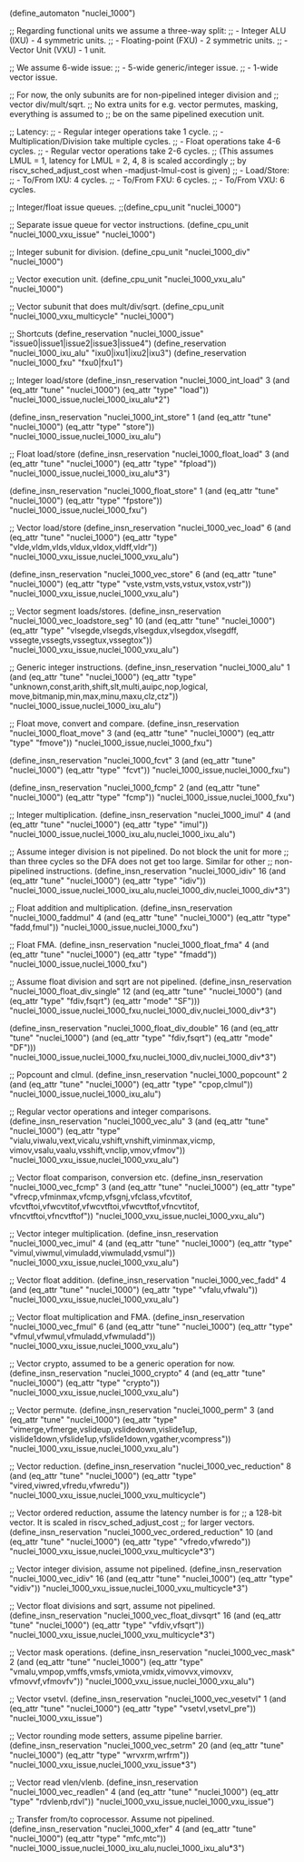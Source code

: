 (define_automaton "nuclei_1000")

;; Regarding functional units we assume a three-way split:
;; - Integer ALU (IXU) - 4 symmetric units.
;; - Floating-point (FXU) - 2 symmetric units.
;; - Vector Unit (VXU) - 1 unit.

;; We assume 6-wide issue:
;; - 5-wide generic/integer issue.
;; - 1-wide vector issue.

;; For now, the only subunits are for non-pipelined integer division and
;; vector div/mult/sqrt.
;; No extra units for e.g. vector permutes, masking, everything is assumed to
;; be on the same pipelined execution unit.

;; Latency:
;; - Regular integer operations take 1 cycle.
;; - Multiplication/Division take multiple cycles.
;; - Float operations take 4-6 cycles.
;; - Regular vector operations take 2-6 cycles.
;;   (This assumes LMUL = 1, latency for LMUL = 2, 4, 8 is scaled accordingly
;;    by riscv_sched_adjust_cost when -madjust-lmul-cost is given)
;; - Load/Store:
;;   - To/From IXU: 4 cycles.
;;   - To/From FXU: 6 cycles.
;;   - To/From VXU: 6 cycles.

;; Integer/float issue queues.
;;(define_cpu_unit "nuclei_1000")

;; Separate issue queue for vector instructions.
(define_cpu_unit "nuclei_1000_vxu_issue" "nuclei_1000")


;; Integer subunit for division.
(define_cpu_unit "nuclei_1000_div" "nuclei_1000")

;; Vector execution unit.
(define_cpu_unit "nuclei_1000_vxu_alu" "nuclei_1000")

;; Vector subunit that does mult/div/sqrt.
(define_cpu_unit "nuclei_1000_vxu_multicycle" "nuclei_1000")

;; Shortcuts
(define_reservation "nuclei_1000_issue" "issue0|issue1|issue2|issue3|issue4")
(define_reservation "nuclei_1000_ixu_alu" "ixu0|ixu1|ixu2|ixu3")
(define_reservation "nuclei_1000_fxu" "fxu0|fxu1")


;; Integer load/store
(define_insn_reservation "nuclei_1000_int_load" 3
  (and (eq_attr "tune" "nuclei_1000")
       (eq_attr "type" "load"))
  "nuclei_1000_issue,nuclei_1000_ixu_alu*2")

(define_insn_reservation "nuclei_1000_int_store" 1
  (and (eq_attr "tune" "nuclei_1000")
       (eq_attr "type" "store"))
  "nuclei_1000_issue,nuclei_1000_ixu_alu")

;; Float load/store
(define_insn_reservation "nuclei_1000_float_load" 3
  (and (eq_attr "tune" "nuclei_1000")
       (eq_attr "type" "fpload"))
  "nuclei_1000_issue,nuclei_1000_ixu_alu*3")

(define_insn_reservation "nuclei_1000_float_store" 1
  (and (eq_attr "tune" "nuclei_1000")
       (eq_attr "type" "fpstore"))
  "nuclei_1000_issue,nuclei_1000_fxu")

;; Vector load/store
(define_insn_reservation "nuclei_1000_vec_load" 6
  (and (eq_attr "tune" "nuclei_1000")
       (eq_attr "type" "vlde,vldm,vlds,vldux,vldox,vldff,vldr"))
  "nuclei_1000_vxu_issue,nuclei_1000_vxu_alu")

(define_insn_reservation "nuclei_1000_vec_store" 6
  (and (eq_attr "tune" "nuclei_1000")
       (eq_attr "type" "vste,vstm,vsts,vstux,vstox,vstr"))
  "nuclei_1000_vxu_issue,nuclei_1000_vxu_alu")

;; Vector segment loads/stores.
(define_insn_reservation "nuclei_1000_vec_loadstore_seg" 10
  (and (eq_attr "tune" "nuclei_1000")
       (eq_attr "type" "vlsegde,vlsegds,vlsegdux,vlsegdox,vlsegdff,\
			vssegte,vssegts,vssegtux,vssegtox"))
  "nuclei_1000_vxu_issue,nuclei_1000_vxu_alu")


;; Generic integer instructions.
(define_insn_reservation "nuclei_1000_alu" 1
  (and (eq_attr "tune" "nuclei_1000")
       (eq_attr "type" "unknown,const,arith,shift,slt,multi,auipc,nop,logical,\
			move,bitmanip,min,max,minu,maxu,clz,ctz"))
  "nuclei_1000_issue,nuclei_1000_ixu_alu")


;; Float move, convert and compare.
(define_insn_reservation "nuclei_1000_float_move" 3
  (and (eq_attr "tune" "nuclei_1000")
       (eq_attr "type" "fmove"))
  "nuclei_1000_issue,nuclei_1000_fxu")

(define_insn_reservation "nuclei_1000_fcvt" 3
  (and (eq_attr "tune" "nuclei_1000")
       (eq_attr "type" "fcvt"))
  "nuclei_1000_issue,nuclei_1000_fxu")

(define_insn_reservation "nuclei_1000_fcmp" 2
  (and (eq_attr "tune" "nuclei_1000")
       (eq_attr "type" "fcmp"))
  "nuclei_1000_issue,nuclei_1000_fxu")

;; Integer multiplication.
(define_insn_reservation "nuclei_1000_imul" 4
  (and (eq_attr "tune" "nuclei_1000")
       (eq_attr "type" "imul"))
  "nuclei_1000_issue,nuclei_1000_ixu_alu,nuclei_1000_ixu_alu")

;; Assume integer division is not pipelined.  Do not block the unit for more
;; than three cycles so the DFA does not get too large.  Similar for other
;; non-pipelined instructions.
(define_insn_reservation "nuclei_1000_idiv" 16
  (and (eq_attr "tune" "nuclei_1000")
       (eq_attr "type" "idiv"))
  "nuclei_1000_issue,nuclei_1000_ixu_alu,nuclei_1000_div,nuclei_1000_div*3")

;; Float addition and multiplication.
(define_insn_reservation "nuclei_1000_faddmul" 4
  (and (eq_attr "tune" "nuclei_1000")
       (eq_attr "type" "fadd,fmul"))
  "nuclei_1000_issue,nuclei_1000_fxu")

;; Float FMA.
(define_insn_reservation "nuclei_1000_float_fma" 4
  (and (eq_attr "tune" "nuclei_1000")
       (eq_attr "type" "fmadd"))
  "nuclei_1000_issue,nuclei_1000_fxu")

;; Assume float division and sqrt are not pipelined.
(define_insn_reservation "nuclei_1000_float_div_single" 12
  (and (eq_attr "tune" "nuclei_1000")
       (and (eq_attr "type" "fdiv,fsqrt")
	    (eq_attr "mode" "SF")))
  "nuclei_1000_issue,nuclei_1000_fxu,nuclei_1000_div,nuclei_1000_div*3")

(define_insn_reservation "nuclei_1000_float_div_double" 16
  (and (eq_attr "tune" "nuclei_1000")
       (and (eq_attr "type" "fdiv,fsqrt")
	    (eq_attr "mode" "DF")))
  "nuclei_1000_issue,nuclei_1000_fxu,nuclei_1000_div,nuclei_1000_div*3")

;; Popcount and clmul.
(define_insn_reservation "nuclei_1000_popcount" 2
  (and (eq_attr "tune" "nuclei_1000")
       (eq_attr "type" "cpop,clmul"))
  "nuclei_1000_issue,nuclei_1000_ixu_alu")

;; Regular vector operations and integer comparisons.
(define_insn_reservation "nuclei_1000_vec_alu" 3
  (and (eq_attr "tune" "nuclei_1000")
       (eq_attr "type" "vialu,viwalu,vext,vicalu,vshift,vnshift,viminmax,vicmp,\
		        vimov,vsalu,vaalu,vsshift,vnclip,vmov,vfmov"))
  "nuclei_1000_vxu_issue,nuclei_1000_vxu_alu")

;; Vector float comparison, conversion etc.
(define_insn_reservation "nuclei_1000_vec_fcmp" 3
  (and (eq_attr "tune" "nuclei_1000")
       (eq_attr "type" "vfrecp,vfminmax,vfcmp,vfsgnj,vfclass,vfcvtitof,\
			vfcvtftoi,vfwcvtitof,vfwcvtftoi,vfwcvtftof,vfncvtitof,\
			vfncvtftoi,vfncvtftof"))
  "nuclei_1000_vxu_issue,nuclei_1000_vxu_alu")

;; Vector integer multiplication.
(define_insn_reservation "nuclei_1000_vec_imul" 4
  (and (eq_attr "tune" "nuclei_1000")
       (eq_attr "type" "vimul,viwmul,vimuladd,viwmuladd,vsmul"))
  "nuclei_1000_vxu_issue,nuclei_1000_vxu_alu")

;; Vector float addition.
(define_insn_reservation "nuclei_1000_vec_fadd" 4
  (and (eq_attr "tune" "nuclei_1000")
       (eq_attr "type" "vfalu,vfwalu"))
  "nuclei_1000_vxu_issue,nuclei_1000_vxu_alu")

;; Vector float multiplication and FMA.
(define_insn_reservation "nuclei_1000_vec_fmul" 6
  (and (eq_attr "tune" "nuclei_1000")
       (eq_attr "type" "vfmul,vfwmul,vfmuladd,vfwmuladd"))
  "nuclei_1000_vxu_issue,nuclei_1000_vxu_alu")

;; Vector crypto, assumed to be a generic operation for now.
(define_insn_reservation "nuclei_1000_crypto" 4
  (and (eq_attr "tune" "nuclei_1000")
       (eq_attr "type" "crypto"))
  "nuclei_1000_vxu_issue,nuclei_1000_vxu_alu")

;; Vector permute.
(define_insn_reservation "nuclei_1000_perm" 3
  (and (eq_attr "tune" "nuclei_1000")
       (eq_attr "type" "vimerge,vfmerge,vslideup,vslidedown,vislide1up,\
			vislide1down,vfslide1up,vfslide1down,vgather,vcompress"))
  "nuclei_1000_vxu_issue,nuclei_1000_vxu_alu")

;; Vector reduction.
(define_insn_reservation "nuclei_1000_vec_reduction" 8
  (and (eq_attr "tune" "nuclei_1000")
       (eq_attr "type" "vired,viwred,vfredu,vfwredu"))
  "nuclei_1000_vxu_issue,nuclei_1000_vxu_multicycle")

;; Vector ordered reduction, assume the latency number is for
;; a 128-bit vector.  It is scaled in riscv_sched_adjust_cost
;; for larger vectors.
(define_insn_reservation "nuclei_1000_vec_ordered_reduction" 10
  (and (eq_attr "tune" "nuclei_1000")
       (eq_attr "type" "vfredo,vfwredo"))
  "nuclei_1000_vxu_issue,nuclei_1000_vxu_multicycle*3")

;; Vector integer division, assume not pipelined.
(define_insn_reservation "nuclei_1000_vec_idiv" 16
  (and (eq_attr "tune" "nuclei_1000")
       (eq_attr "type" "vidiv"))
  "nuclei_1000_vxu_issue,nuclei_1000_vxu_multicycle*3")

;; Vector float divisions and sqrt, assume not pipelined.
(define_insn_reservation "nuclei_1000_vec_float_divsqrt" 16
  (and (eq_attr "tune" "nuclei_1000")
       (eq_attr "type" "vfdiv,vfsqrt"))
  "nuclei_1000_vxu_issue,nuclei_1000_vxu_multicycle*3")

;; Vector mask operations.
(define_insn_reservation "nuclei_1000_vec_mask" 2
  (and (eq_attr "tune" "nuclei_1000")
       (eq_attr "type" "vmalu,vmpop,vmffs,vmsfs,vmiota,vmidx,vimovvx,vimovxv,\
			vfmovvf,vfmovfv"))
  "nuclei_1000_vxu_issue,nuclei_1000_vxu_alu")

;; Vector vsetvl.
(define_insn_reservation "nuclei_1000_vec_vesetvl" 1
  (and (eq_attr "tune" "nuclei_1000")
       (eq_attr "type" "vsetvl,vsetvl_pre"))
  "nuclei_1000_vxu_issue")

;; Vector rounding mode setters, assume pipeline barrier.
(define_insn_reservation "nuclei_1000_vec_setrm" 20
  (and (eq_attr "tune" "nuclei_1000")
       (eq_attr "type" "wrvxrm,wrfrm"))
  "nuclei_1000_vxu_issue,nuclei_1000_vxu_issue*3")

;; Vector read vlen/vlenb.
(define_insn_reservation "nuclei_1000_vec_readlen" 4
  (and (eq_attr "tune" "nuclei_1000")
       (eq_attr "type" "rdvlenb,rdvl"))
  "nuclei_1000_vxu_issue,nuclei_1000_vxu_issue")

;; Transfer from/to coprocessor.  Assume not pipelined.
(define_insn_reservation "nuclei_1000_xfer" 4
  (and (eq_attr "tune" "nuclei_1000")
       (eq_attr "type" "mfc,mtc"))
  "nuclei_1000_issue,nuclei_1000_ixu_alu,nuclei_1000_ixu_alu*3")

